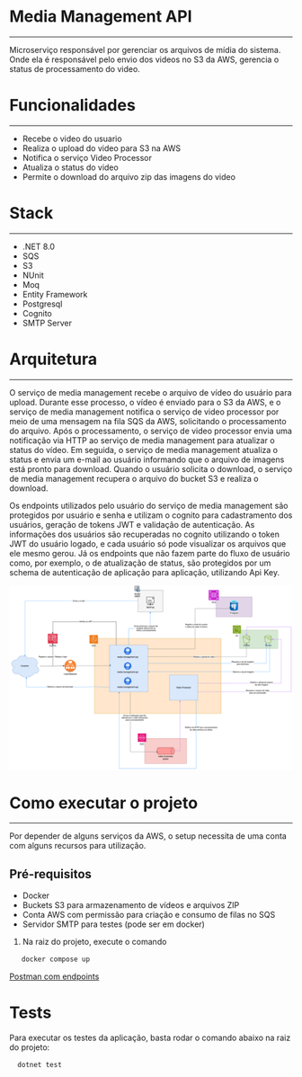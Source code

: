 # Media Management API
_____________________
Microserviço responsável por gerenciar os arquivos de mídia do sistema. Onde ela é responsável
pelo envio dos videos no S3 da AWS, gerencia o status de processamento do video.

# Funcionalidades
___________________
- Recebe o video do usuario
- Realiza o upload do video para S3 na AWS
- Notifica o serviço Video Processor
- Atualiza o status do video
- Permite o download do arquivo zip das imagens do video

# Stack
_____________________
- .NET 8.0
- SQS
- S3
- NUnit
- Moq
- Entity Framework
- Postgresql
- Cognito
- SMTP Server

# Arquitetura
_____________________
O serviço de media management recebe o arquivo de vídeo do usuário para upload. Durante esse processo, o vídeo é enviado para o S3 da AWS, e o serviço de media management notifica o serviço de video processor por meio de uma mensagem na fila SQS da AWS, solicitando o processamento do arquivo. Após o processamento, o serviço de video processor envia uma notificação via HTTP ao serviço de media management para atualizar o status do vídeo. Em seguida, o serviço de media management atualiza o status e envia um e-mail ao usuário informando que o arquivo de imagens está pronto para download. Quando o usuário solicita o download, o serviço de media management recupera o arquivo do bucket S3 e realiza o download.

Os endpoints utilizados pelo usuário do serviço de media management são protegidos por usuário e senha e utilizam o cognito para cadastramento dos usuários, geração de tokens JWT e validação de autenticação. As informações dos usuários são recuperadas no cognito utilizando o token JWT do usuário logado, e cada usuário só pode visualizar os arquivos que ele mesmo gerou. Já os endpoints que não fazem parte do fluxo de usuário como, por exemplo, o de atualização de status, são protegidos por um schema de autenticação de aplicação para aplicação, utilizando Api Key.

![arquiretura_solucao](docs/images/arquitetura.png)

# Como executar o projeto
_____________________
Por depender de alguns serviços da AWS, o setup necessita de uma conta com alguns recursos para utilização.

## Pré-requisitos
- Docker
- Buckets S3 para armazenamento de vídeos e arquivos ZIP
- Conta AWS com permissão para criação e consumo de filas no SQS
- Servidor SMTP para testes (pode ser em docker)

1. Na raiz do projeto, execute o comando
```bash
   docker compose up
```

[Postman com endpoints](./docs/98videos.postman_collection.json)


# Tests
Para executar os testes da aplicação, basta rodar o comando abaixo na raiz do projeto:

```bash 
  dotnet test
```